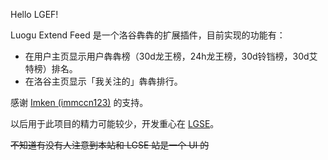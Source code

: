 Hello LGEF!

Luogu Extend Feed 是一个洛谷犇犇的扩展插件，目前实现的功能有：

- 在用户主页显示用户犇犇榜（30d龙王榜，24h龙王榜，30d铃铛榜，30d艾特榜）排名。
- 在洛谷主页显示「我关注的」犇犇排行。

感谢 [Imken (immccn123)](https://github.com/immccn123) 的支持。

以后用于此项目的精力可能较少，开发重心在 [LGSE](https://lgse.heyc.eu.org)。

~~不知道有没有人注意到本站和 LGSE 站是一个 UI 的~~